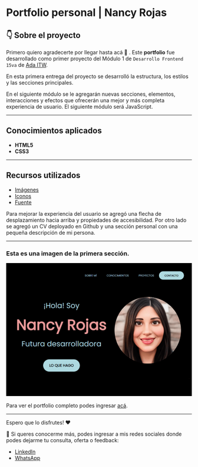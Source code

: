 # Portfolio personal | Nancy Rojas

## 👇 Sobre el proyecto

Primero quiero agradecerte por llegar hasta acá 🚀 . Este **portfolio** fue desarrollado como primer proyecto del Módulo 1 de `Desarrollo Frontend 15va` de [Ada ITW](https://adaitw.org/).

En esta primera entrega del proyecto se desarrolló la estructura, los estilos y las secciones principales.

En el siguiente módulo se le agregarán nuevas secciones, elementos, interacciones y efectos que ofrecerán una mejor y más completa experiencia de usuario. El siguiente módulo será JavaScript.

---

## Conocimientos aplicados

- **HTML5**
- **CSS3**

---

## Recursos utilizados

- [Imágenes](https://undraw.co/illustrations)
- [Iconos](https://fontawesome.com/)
- [Fuente](https://fonts.google.com/)

Para mejorar la experiencia del usuario se agregó una flecha de desplazamiento hacia arriba y propiedades de accesibilidad. Por otro lado se agregó un CV deployado en Github y una sección personal con una pequeña descripción de mi persona.

---

### Esta es una imagen de la primera sección. 


![Primera sección](/assets/mi-portfolio.png)

Para ver el portfolio completo podes ingresar [acá](https://nancycrojas.github.io/portfolio/).

---

Espero que lo disfrutes! ❤

📲 Si queres conocerme más, podes ingresar a mis redes sociales donde podes dejarme tu consulta, oferta o feedback: 
- [LinkedIn](https://www.linkedin.com/in/nancy-clarisa-rojas/)
- [WhatsApp](https://api.whatsapp.com/send?phone=541164632224)